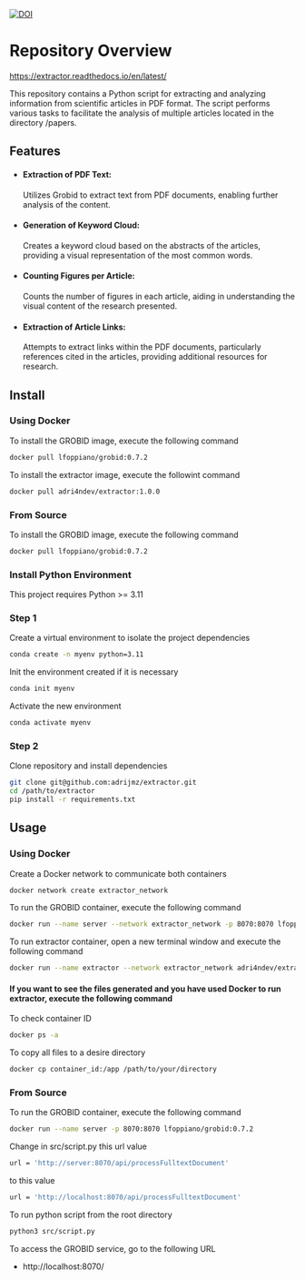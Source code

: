 [![DOI](https://zenodo.org/badge/DOI/10.5281/zenodo.10651048.svg)](https://doi.org/10.5281/zenodo.10651048)

# Repository Overview

https://extractor.readthedocs.io/en/latest/

This repository contains a Python script for extracting and analyzing information from scientific articles in PDF format. The script performs various tasks to facilitate the analysis of multiple articles located in the directory /papers.

## Features
- #### Extraction of PDF Text: 
    Utilizes Grobid to extract text from PDF documents, enabling further analysis of the content.
- #### Generation of Keyword Cloud: 
    Creates a keyword cloud based on the abstracts of the articles, providing a visual representation of the most common words.
- #### Counting Figures per Article: 
    Counts the number of figures in each article, aiding in understanding the visual content of the research presented.
- #### Extraction of Article Links: 
    Attempts to extract links within the PDF documents, particularly references cited in the articles, providing additional resources for research.

## Install
### Using Docker
To install the GROBID image, execute the following command
```bash
docker pull lfoppiano/grobid:0.7.2
```

To install the extractor image, execute the followint command
```bash
docker pull adri4ndev/extractor:1.0.0
```

### From Source
To install the GROBID image, execute the following command
```bash
docker pull lfoppiano/grobid:0.7.2
```

### Install Python Environment
This project requires Python >= 3.11 

### Step 1
Create a virtual environment to isolate the project dependencies
```bash
conda create -n myenv python=3.11
```
Init the environment created if it is necessary
```bash
conda init myenv
```
Activate the new environment
```bash
conda activate myenv
```

### Step 2
Clone repository and install dependencies
```bash
git clone git@github.com:adrijmz/extractor.git
cd /path/to/extractor
pip install -r requirements.txt
```

## Usage
### Using Docker
Create a Docker network to communicate both containers
```bash
docker network create extractor_network
```

To run the GROBID container, execute the following command
```bash
docker run --name server --network extractor_network -p 8070:8070 lfoppiano/grobid:0.7.2
```

To run extractor container, open a new terminal window and execute the following command
```bash
docker run --name extractor --network extractor_network adri4ndev/extractor:1.0.0
```

#### If you want to see the files generated and you have used Docker to run extractor, execute the following command

To check container ID
```bash
docker ps -a
```

To copy all files to a desire directory
```bash
docker cp container_id:/app /path/to/your/directory
```

### From Source

To run the GROBID container, execute the following command
```bash
docker run --name server -p 8070:8070 lfoppiano/grobid:0.7.2
```
Change in src/script.py this url value
```bash
url = 'http://server:8070/api/processFulltextDocument'
```
to this value
```bash
url = 'http://localhost:8070/api/processFulltextDocument'
```
To run python script from the root directory
```bash
python3 src/script.py
```

To access the GROBID service, go to the following URL
- http://localhost:8070/